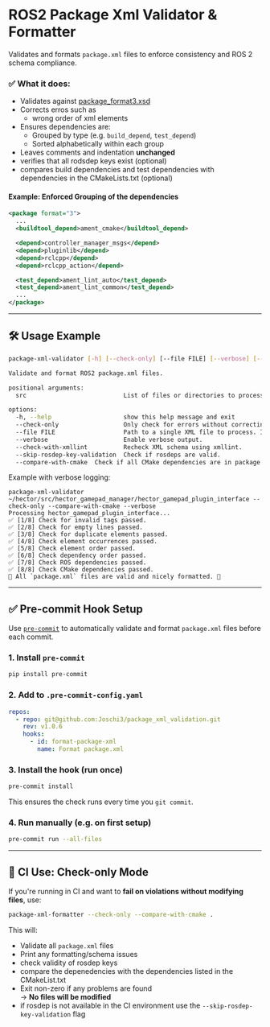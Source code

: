 # ROS2 Package Xml Validator & Formatter

Validates and formats `package.xml` files to enforce consistency and ROS 2 schema compliance.

### ✅ What it does:
- Validates against [package_format3.xsd](http://download.ros.org/schema/package_format3.xsd)
- Corrects erros such as
  - wrong order of xml elements
- Ensures dependencies are:
  - Grouped by type (e.g. `build_depend`, `test_depend`)
  - Sorted alphabetically within each group
- Leaves comments and indentation **unchanged**
- verifies that all rodsdep keys exist (optional)
- compares build dependencies and test dependencies with dependencies in the CMakeLists.txt (optional)


#### Example: Enforced Grouping of the dependencies
```xml
<package format="3">
  ...
  <buildtool_depend>ament_cmake</buildtool_depend>

  <depend>controller_manager_msgs</depend>
  <depend>pluginlib</depend>
  <depend>rclcpp</depend>
  <depend>rclcpp_action</depend>

  <test_depend>ament_lint_auto</test_depend>
  <test_depend>ament_lint_common</test_depend>
  ...
</package>
```
---

## 🛠️ Usage Example

```bash
package-xml-validator [-h] [--check-only] [--file FILE] [--verbose] [--check-with-xmllint] [--skip-rosdep-key-validation] [--compare-with-cmake] [src ...]

Validate and format ROS2 package.xml files.

positional arguments:
  src                           List of files or directories to process.

options:
  -h, --help                    show this help message and exit
  --check-only                  Only check for errors without correcting.
  --file FILE                   Path to a single XML file to process. If provided, 'src' arguments are ignored.
  --verbose                     Enable verbose output.
  --check-with-xmllint          Recheck XML schema using xmllint.
  --skip-rosdep-key-validation  Check if rosdeps are valid.
  --compare-with-cmake  Check if all CMake dependencies are in package.xml.
```
Example with verbose logging:
```
package-xml-validator ~/hector/src/hector_gamepad_manager/hector_gamepad_plugin_interface --check-only --compare-with-cmake --verbose
Processing hector_gamepad_plugin_interface...
✅ [1/8] Check for invalid tags passed.
✅ [2/8] Check for empty lines passed.
✅ [3/8] Check for duplicate elements passed.
✅ [4/8] Check element occurrences passed.
✅ [5/8] Check element order passed.
✅ [6/8] Check dependency order passed.
✅ [7/8] Check ROS dependencies passed.
✅ [8/8] Check CMake dependencies passed.
🎉 All `package.xml` files are valid and nicely formatted. 🚀
```

---

## ✅ Pre-commit Hook Setup

Use [`pre-commit`](https://pre-commit.com/) to automatically validate and format `package.xml` files before each commit.

### 1. Install `pre-commit`

```bash
pip install pre-commit
```

### 2. Add to `.pre-commit-config.yaml`

```yaml
repos:
  - repo: git@github.com:Joschi3/package_xml_validation.git
    rev: v1.0.6
    hooks:
      - id: format-package-xml
        name: Format package.xml
```

### 3. Install the hook (run once)

```bash
pre-commit install
```

This ensures the check runs every time you `git commit`.

### 4. Run manually (e.g. on first setup)

```bash
pre-commit run --all-files
```

---

## 🧪 CI Use: Check-only Mode

If you're running in CI and want to **fail on violations without modifying files**, use:

```bash
package-xml-formatter --check-only --compare-with-cmake .
```

This will:
- Validate all `package.xml` files
- Print any formatting/schema issues
- check validity of rosdep keys
- compare the depenedencies with the dependencies listed in the CMakeList.txt
- Exit non-zero if any problems are found  
→ **No files will be modified**
- if rosdep is not available in the CI environment use the `--skip-rosdep-key-validation` flag


